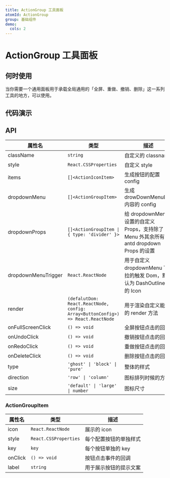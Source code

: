 ```yaml
---
title: ActionGroup 工具面板
atomId: ActionGroup
group: 基础组件
demo:
  cols: 2
---
```


# ActionGroup 工具面板

## 何时使用

当你需要一个通用面板用于承载全局通用的「全屏、重做、撤销、删除」这一系列工具的地方，可以使用。

## 代码演示

<code src="./demos/basic.tsx" ></code> <code src="./demos/config.tsx" title='配置使用' description= "通过配置 `items` 渲染整个内容，你可以通过在 items 声明 type 为 divider 来渲染一个分隔符"></code> <code src="./demos/dropMenu.tsx" title="dropdown" description="通过配置 `dropdownMenu` 可以在尾部渲染一个下拉内容"></code> <code src="./demos/type.tsx" title="模式配置"></code> <code src="./demos/custom.tsx" title='自定义' description= "通过 `render` 可以自定义渲染特殊的操作内容" ></code> <code src="./demos/withPanel.tsx" iframe title="浮动面板中使用" description="配合 DraggablePanel 可以使得整个面板可浮动拖拽"></code>

## API

| 属性名                 | 类型                                                                              | 描述                                                                  |
| ------------------- | ------------------------------------------------------------------------------- | ------------------------------------------------------------------- |
| className           | `string`                                                                        | 自定义的 classname                                                      |
| style               | `React.CSSProperties`                                                           | 自定义 style                                                           |
| items               | `[]<ActionIconItem>`                                                            | 生成按钮的配置 config                                                      |
| dropdownMenu        | `[]<ActionGroupItem>`                                                           | 生成 drowDownMenuList 内容的 config                                      |
| dropdownProps       | `[]<ActionGroupItem \| { type: 'divider' }>`                                    | 给 dropdownMenu 设置的自定义 Props，支持除了 Menu 外其余所有 antd dropdown Props 的设置 |
| dropdownMenuTrigger | `React.ReactNode`                                                               | 用于自定义 dropdownMenu 下拉的触发 Dom，默认为 DashOutlined 的 Icon                |
| render              | `(defalutDom: React.ReactNode, config: Array<ButtonConfig>) => React.ReactNode` | 用于渲染自定义能力的 render 方法                                                |
| onFullScreenClick   | `() => void`                                                                    | 全屏按钮点击的回调                                                           |
| onUndoClick         | `() => void`                                                                    | 撤销按钮点击的回调                                                           |
| onRedoClick         | `() => void`                                                                    | 重做按钮点击的回调                                                           |
| onDeleteClick       | `() => void`                                                                    | 删除按钮点击的回调                                                           |
| type                | `'ghost' \| 'block' \| 'pure'`                                                  | 整体的样式                                                               |
| direction           | `'row' \| 'column'`                                                             | 图标排列时候的方向                                                           |
| size                | `'default' \| 'large' \| number`                                                | 图标尺寸                                                                |

### ActionGroupItem

| 属性名     | 类型                    | 描述          |
| ------- | --------------------- | ----------- |
| icon    | `React.ReactNode`     | 展示的 icon    |
| style   | `React.CSSProperties` | 每个配置按钮的单独样式 |
| key     | `key`                 | 每个按钮单独的 key |
| onClick | `() => void`          | 按钮点击事件的回调   |
| label   | `string`              | 用于展示按钮的提示文案 |
